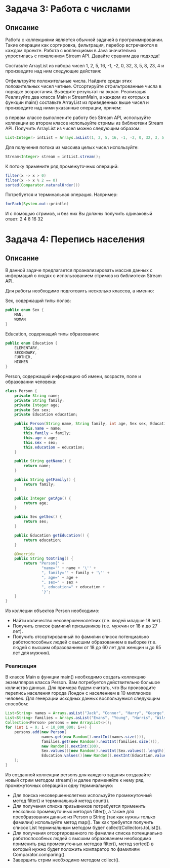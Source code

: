 # Задача 3: Работа с числами
## Описание
Работа с коллекциями является обычной задачей в программировании. Такие операции как сортировка, фильтрация, перебор встречаются в каждом проекте. Работа с коллекциями в Java значительно упростилась с появлением Stream API. Давайте сравним два подхода!

Составьте ArrayList из набора чисел 1, 2, 5, 16, -1, -2, 0, 32, 3, 5, 8, 23, 4 и произведите над ним следующие действия:

Отфильтруйте положительные числа.
Найдите среди этих положительных чисел четные.
Отсортируйте отфильтрованные числа в порядке возрастания.
Выведите результат на экран.
Реализация
Реализуйте два класса Main и StreamMain, в каждом из которых в функции main() составьте ArrayList из приведенных выше чисел и произведите над ними указанные операции, причем:

в первом классе выполнените работу без Stream API, используйте коллекции
во втором классе используйте стримы из библиотеки Stream API.
Получить ArrayList из чисел можно следующим образом:
```java
List<Integer> intList = Arrays.asList(1, 2, 5, 16, -1, -2, 0, 32, 3, 5, 8, 23, 4);
```
Для получения потока из массива целых чисел используйте:
```java
Stream<Integer> stream = intList.stream();
```
К потоку примените ряд промежуточных операций:
```java
filter(x -> x > 0)
filter(x -> x % 2 == 0)
sorted(Comparator.naturalOrder())
```
Потребуется и терминальная операция. Например:
```java
forEach(System.out::println)
```
И с помощью стримов, и без них Вы должны получить одинаковый ответ: 2 4 8 16 32

# Задача 4: Перепись населения
## Описание
В данной задаче предлагается проанализировать массив данных с информаций о людях с использованием стримов из библиотеки Stream API.

Для работы необходимо подготовить несколько классов, а именно:

Sex, содержащий типы полов:
```java
public enum Sex {
    MAN,
    WOMAN
}
```
Education, содержащий типы образования:
```java
public enum Education {
    ELEMENTARY,
    SECONDARY,
    FURTHER,
    HIGHER
}
```
Person, содержащий информацию об имени, возрасте, поле и образовании человека:
```java
class Person {
    private String name;
    private String family;
    private Integer age;
    private Sex sex;
    private Education education;

    public Person(String name, String family, int age, Sex sex, Education education) {
        this.name = name;
        this.family = family;
        this.age = age;
        this.sex = sex;
        this.education = education;
    }

    public String getName() {
        return name;
    }

    public String getFamily() {
        return family;
    }

    public Integer getAge() {
        return age;
    }

    public Sex getSex() {
        return sex;
    }

    public Education getEducation() {
        return education;
    }

    @Override
    public String toString() {
        return "Person{" +
                "name='" + name + '\'' +
                ", family='" + family + '\'' +
                ", age=" + age +
                ", sex=" + sex +
                ", education=" + education +
                '}';
    }
}
```
Из коллеции объектов Person необходимо:

- Найти количество несовершеннолетних (т.е. людей младше 18 лет).
- Получить список фамилий призывников (т.е. мужчин от 18 и до 27 лет).
- Получить отсортированный по фамилии список потенциально работоспособных людей с высшим образованием в выборке (т.е. людей с высшим образованием от 18 до 60 лет для женщин и до 65 лет для мужчин).
### Реализация
В классе Main в функции main() необходимо создать коллекцию экземпляров класса Person. Вам потребуется действительно большое количство данных. Для примера будем считать, что Вы производите перепись населения города Лондон с населением в 10 миллионов человек. Для генерации исходных данных воспользуемся следующим способом:
```java
List<String> names = Arrays.asList("Jack", "Connor", "Harry", "George", "Samuel", "John");
List<String> families = Arrays.asList("Evans", "Young", "Harris", "Wilson", "Davies", "Adamson", "Brown");
Collection<Person> persons = new ArrayList<>();
for (int i = 0; i < 10_000_000; i++) {
    persons.add(new Person(
                names.get(new Random().nextInt(names.size())),
                families.get(new Random().nextInt(families.size())),
                new Random().nextInt(100),
                Sex.values()[new Random().nextInt(Sex.values().length)],
                Education.values()[new Random().nextInt(Education.values().length)])
    );
}
```
Из созданной коллекции persons для каждого задания создавайте новый стрим методом stream() и далее применяйте к нему ряд промежуточных операций и одну терминальную:

- Для поиска несовершеннолетних используйте промежуточный метод filter() и терминальный метод count().
- Для получения списка призывников потребуется применить несколько промежуточных методов filter(), а также для преобразования данных из Person в String (так как нужны только фамилии) используйте метод map(). Так как требуется получить список List<String> терминальным методом будет collect(Collectors.toList()).
- Для получения отсортированного по фамилии списка потенциально работоспособных людей с высшим образованием необходимо применить ряд промежуточных методов filter(), метод sorted() в который нужно будет положить компаратор по фамилиям Comparator.comparing(). 
- Завершить стрим необходимо методом collect().